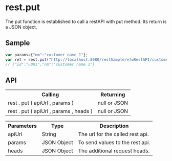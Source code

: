 <H1>rest.put</H1>

The put function is established to call a restAPI with put method.
Its return is a JSON object.
<h2>Sample</h2>

```javascript
var params={"nm":"customer name 1"};
var ret = rest.put("http://localhost:8080/restSample/efwRestAPI/customer/u001",params);
// {"id":"u001","nm":"customer name 1"}
```

<h2>API</h2>

<table>
<tr><th>Calling</th><th>Returning</th></tr>
<tr><td>rest . put ( apiUrl , params )</td><td>null or JSON</td></tr>
<tr><td>rest . put ( apiUrl , params , heads )</td><td>null or JSON</td></tr>
</table>

<table>
<tr><th>Parameters</th><th>Type</th><th>Description</th></tr>
<tr><td>apiUrl</td><td>String</td><td>The url for the called rest api.</td></tr>
<tr><td>params</td><td>JSON Object</td><td>To send values to the rest api.</td></tr>
<tr><td>heads</td><td>JSON Object</td><td>The additional request heads.</td></tr>
</table>

